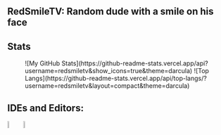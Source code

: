 ## RedSmileTV: Random dude with a smile on his face

## Stats
<figure markdown>
  ![My GitHub Stats](https://github-readme-stats.vercel.app/api?username=redsmiletv&show_icons=true&theme=darcula) ![Top Langs](https://github-readme-stats.vercel.app/api/top-langs/?username=redsmiletv&layout=compact&theme=darcula)
</figure>




<!--
  #### Languages:
  <img src="https://raw.githubusercontent.com/yurijserrano/Github-Profile-Readme-Logos/master/programming%20languages/java.svg" width=8% align="left">	
  <img src="https://raw.githubusercontent.com/yurijserrano/Github-Profile-Readme-Logos/master/programming%20languages/rust.svg" width=8%>
-->

  ## IDEs and Editors:
  <img src="https://raw.githubusercontent.com/yurijserrano/Github-Profile-Readme-Logos/master/text%20editors/vscode.svg" width=6.5% align="left">
  <img src="https://raw.githubusercontent.com/yurijserrano/Github-Profile-Readme-Logos/master/ides/intellij.svg" width=6.5%>
